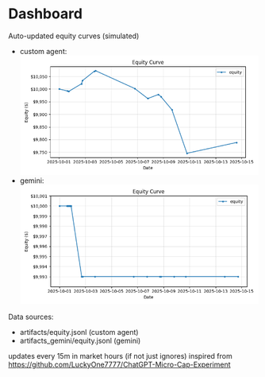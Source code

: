 # Dashboard

Auto-updated equity curves (simulated)

- custom agent: ![Equity Curve](artifacts/equity.png?v=44da651)
- gemini: ![Equity Curve (Gemini)](artifacts_gemini/equity.png?v=44da651)

Data sources:
- artifacts/equity.jsonl (custom agent)
- artifacts_gemini/equity.jsonl (gemini)

updates every 15m in market hours (if not just ignores)
inspired from https://github.com/LuckyOne7777/ChatGPT-Micro-Cap-Experiment